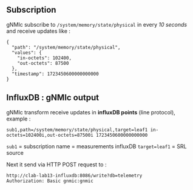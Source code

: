 ## Subscription

gNMIc subscribe to ``/system/memory/state/physical`` in every *10 seconds* and receive updates like : 

```
{
  "path": "/system/memory/state/physical",
  "values": {
    "in-octets": 102400,
    "out-octets": 87500
  },
  "timestamp": 1723450600000000000
}

```


## InfluxDB : gNMIc output

gNMIc transform receive updates in **influxDB points** (line protocol), example :

```
sub1,path=/system/memory/state/physical,target=leaf1 in-octets=102400i,out-octets=87500i 1723450600000000000
```

``sub1`` = subscription name = measurements influxDB
``target=leaf1`` = SRL source


Next it send via HTTP POST request to : 

```
http://clab-lab13-influxdb:8086/write?db=telemetry
Authorization: Basic gnmic:gnmic
```
